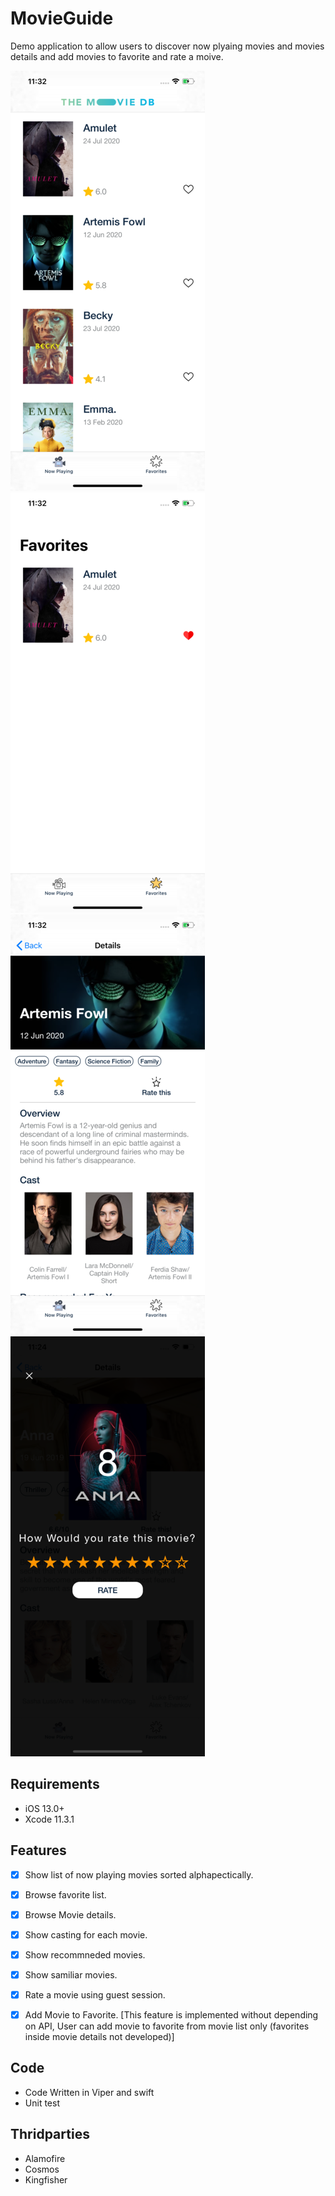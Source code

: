 # MovieGuide
Demo application to allow users to discover now plyaing movies and movies details and add movies to favorite and rate a moive.


![](list.png) ![](favorite.png) ![](details.png) ![](rating.png)

## Requirements

- iOS 13.0+
- Xcode 11.3.1

## Features

- [x] Show list of now playing movies sorted alphapectically.
- [x] Browse favorite list.
- [x] Browse Movie details. 
- [x] Show casting for each movie.
- [x] Show recommneded movies.
- [x] Show samiliar movies.
- [x] Rate a movie using guest session.
- [x] Add Movie to Favorite. [This feature is implemented without depending on API, User can add movie to favorite from movie list only (favorites inside movie details not developed)]


## Code 

- Code Written in Viper and swift
- Unit test

## Thridparties 

- Alamofire
- Cosmos
- Kingfisher


